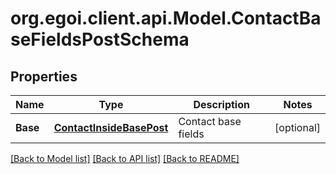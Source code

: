 
# org.egoi.client.api.Model.ContactBaseFieldsPostSchema

## Properties

Name | Type | Description | Notes
------------ | ------------- | ------------- | -------------
**Base** | [**ContactInsideBasePost**](ContactInsideBasePost.md) | Contact base fields | [optional] 

[[Back to Model list]](../README.md#documentation-for-models)
[[Back to API list]](../README.md#documentation-for-api-endpoints)
[[Back to README]](../README.md)

